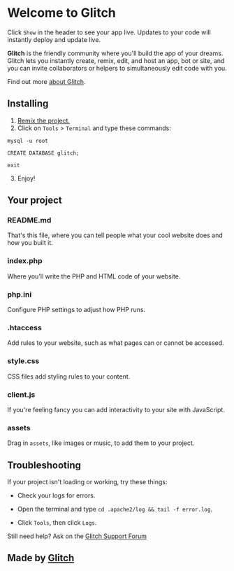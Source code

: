 # Welcome to Glitch

Click `Show` in the header to see your app live. Updates to your code will instantly deploy and update live.

**Glitch** is the friendly community where you'll build the app of your dreams. Glitch lets you instantly create, remix, edit, and host an app, bot or site, and you can invite collaborators or helpers to simultaneously edit code with you.

Find out more [about Glitch](https://glitch.com/about).

## Installing

1. [Remix the project.](https://glitch.com/edit/#!/remix/hello-httpd)
2. Click on `Tools` > `Terminal` and type these commands:

`mysql -u root`

`CREATE DATABASE glitch;`

`exit`

3. Enjoy!

## Your project

### README.md

That's this file, where you can tell people what your cool website does and how you built it.

### index.php

Where you'll write the PHP and HTML code of your website.

### php.ini

Configure PHP settings to adjust how PHP runs.

### .htaccess

Add rules to your website, such as what pages can or cannot be accessed.

### style.css

CSS files add styling rules to your content.

### client.js

If you're feeling fancy you can add interactivity to your site with JavaScript.

### assets

Drag in `assets`, like images or music, to add them to your project.

## Troubleshooting

If your project isn't loading or working, try these things:

- Check your logs for errors.

- Open the terminal and type `cd .apache2/log && tail -f error.log`.

- Click `Tools`, then click `Logs`.

Still need help? Ask on the [Glitch Support Forum](https://support.glitch.com)

## Made by [Glitch](https://glitch.com/)
